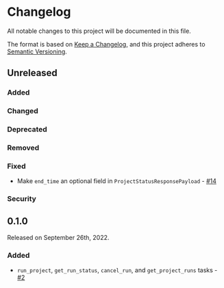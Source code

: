 # Changelog

All notable changes to this project will be documented in this file.

The format is based on [Keep a Changelog](https://keepachangelog.com/en/1.0.0/),
and this project adheres to [Semantic Versioning](https://semver.org/spec/v2.0.0.html).

## Unreleased

### Added

### Changed

### Deprecated

### Removed

### Fixed

- Make `end_time` an optional field in `ProjectStatusResponsePayload` - [#14](https://github.com/PrefectHQ/prefect-hex/pull/14)

### Security

## 0.1.0

Released on September 26th, 2022.

### Added

- `run_project`, `get_run_status`, `cancel_run`, and `get_project_runs` tasks - [#2](https://github.com/PrefectHQ/prefect-hex/pull/2)
